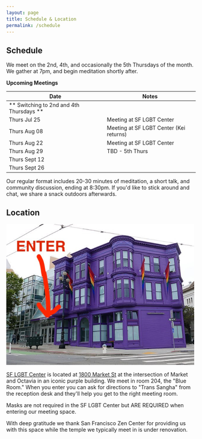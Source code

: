 ```yaml
---
layout: page
title: Schedule & Location
permalink: /schedule
---
```


## Schedule

We meet on the 2nd, 4th, and occasionally the 5th Thursdays of the month. We gather at 7pm, and begin meditation shortly after. 

**Upcoming Meetings**

| Date           | Notes
|----------------|--------
| ** Switching to 2nd and 4th Thursdays ** |
| Thurs Jul 25   | Meeting at SF LGBT Center
| Thurs Aug 08   | Meeting at SF LGBT Center (Kei returns)
| Thurs Aug 22   | Meeting at SF LGBT Center 
| Thurs Aug 29   | TBD - 5th Thurs 
| Thurs Sept 12  | 
| Thurs Sept 26  |


Our regular format includes 20-30 minutes of meditation, a short talk, and community discussion, ending at 8:30pm. If you'd like to stick around and chat, we share a snack outdoors afterwards.

<!-- the stairs outside after the meeting. -->

## Location

<img src="images/sflgbtcenter.jpg" alt="a photo of the meeting place with an arrow pointing to the entrance" width="500px"/>

[SF LGBT Center](https://www.sfcenter.org/) is located at [1800 Market St](https://maps.app.goo.gl/4sThaKXq8nbWWsN39) at the intersection of Market and Octavia in an iconic purple building. We meet in room 204, the "Blue Room." When you enter you can ask for directions to "Trans Sangha" from the reception desk and they'll help you get to the right meeting room.

Masks are not required in the SF LGBT Center but ARE REQUIRED when entering our meeting space.

With deep gratitude we thank San Francisco Zen Center for providing us with this space while the temple we typically meet in is under renovation. 

<!-- <img src="images/San_Francisco_Zen_Center.jpg" alt="a photo of the meeting place with an arrow pointing to the entrance" width="400px"/> -->

<!-- [San Francisco Zen Center](https://sfzc.org) located at [300 Page St](https://goo.gl/maps/1tYkRHUwu3E2i5rz5). We meet in the Zendo located through the entrance on Laguna St. There will be signs and friendly trans people pointing the way. -->

